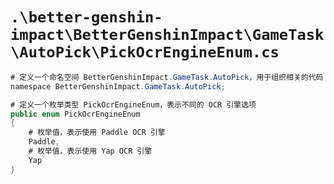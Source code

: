 # `.\better-genshin-impact\BetterGenshinImpact\GameTask\AutoPick\PickOcrEngineEnum.cs`

```cs
# 定义一个命名空间 BetterGenshinImpact.GameTask.AutoPick，用于组织相关的代码
﻿namespace BetterGenshinImpact.GameTask.AutoPick;

# 定义一个枚举类型 PickOcrEngineEnum，表示不同的 OCR 引擎选项
public enum PickOcrEngineEnum
{
    # 枚举值，表示使用 Paddle OCR 引擎
    Paddle,
    # 枚举值，表示使用 Yap OCR 引擎
    Yap
}
```